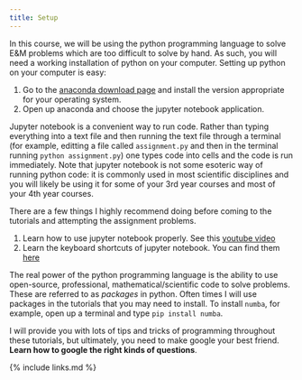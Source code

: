 ```yaml
---
title: Setup
---
```


In this course, we will be using the python programming language to solve E&M problems which are too difficult to solve by hand. As such, you will need a working installation of python on your computer. Setting up python on your computer is easy:

1. Go to the [anaconda download page](https://www.anaconda.com/products/individual) and install the version appropriate for your operating system.
2. Open up anaconda and choose the jupyter notebook application.

Jupyter notebook is a convenient way to run code. Rather than typing everything into a text file and then running the text file through a terminal (for example, editting a file called `assignment.py` and then in the terminal running `python assignment.py`) one types code into cells and the code is run immediately. Note that jupyter notebook is not some esoteric way of running python code: it is commonly used in most scientific disciplines and you will likely be using it for some of your 3rd year courses and most of your 4th year courses.

There are a few things I highly recommend doing before coming to the tutorials and attempting the assignment problems.

1. Learn how to use jupyter notebook properly. See this [youtube video](https://www.youtube.com/watch?v=3C9E2yPBw7s)
2. Learn the keyboard shortcuts of jupyter notebook. You can find them [here](http://maxmelnick.com/2016/04/19/python-beginner-tips-and-tricks.html)

The real power of the python programming language is the ability to use open-source, professional, mathematical/scientific code to solve problems. These are referred to as *packages* in python. Often times I will use packages in the tutorials that you may need to install. To install `numba`, for example, open up a terminal and type `pip install numba`.

I will provide you with lots of tips and tricks of programming throughout these tutorials, but ultimately, you need to make google your best friend. **Learn how to google the right kinds of questions**. 



{% include links.md %}
